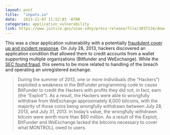 ```yaml
---
layout: post
title:  "inputs.io"
date:   2013-11-07 11:52:03 -0700
categories: application_vulnerability
link: https://www.justice.gov/usao-sdny/press-release/file/1037116/download
---
```

This was a clear application vulnerability with a potentially [fraudulent cover up and incident response](https://nakedsecurity.sophos.com/2018/02/23/bitcoin-exchange-founder-charged-with-covering-up-hack/). On July 28, 2013, hackers discovered an application condition that allowed them to credit accounts from a wallet supporting multiple organizations (Bitfunder and WeExchange). While the [SEC found fraud](https://www.sec.gov/news/press-release/2018-23), this seems to be more related to handling of the breach and operating an unregistered exchange.

> During the summer of 2013, one or more individuals (the “Hackers”) exploited a weakness in the BitFunder programming code to cause BitFunder to credit the Hackers with profits they did not, in fact, earn (the “Exploit”).  As a result, the Hackers were able to wrongfully withdraw from WeExchange approximately 6,000 bitcoins, with the majority of those coins being wrongfully withdrawn between July 28, 2013, and July 31, 2013.  In today’s value, the wrongfully withdrawn bitcoin were worth more than $60 million.  As a result of the Exploit, BitFunder and WeExchange lacked the bitcoins necessary to cover what MONTROLL owed to users.
